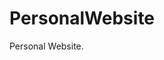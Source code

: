 # PersonalWebsite
Personal Website.
<!--Fonts-->
<!--Headers-->
<link rel="preconnect" href="https://fonts.googleapis.com">
<link rel="preconnect" href="https://fonts.gstatic.com" crossorigin>
<link href="https://fonts.googleapis.com/css2?family=Caveat:wght@400..700&family=Domine:wght@400..700&family=Libre+Baskerville:ital,wght@0,400;0,700;1,400&display=swap" rel="stylesheet">

<!--Fonts-->
<!--Subheading/Bodies of Text-->
<link rel="preconnect" href="https://fonts.googleapis.com">
<link rel="preconnect" href="https://fonts.gstatic.com" crossorigin>
<link href="https://fonts.googleapis.com/css2?family=Caveat:wght@400..700&family=Domine:wght@400..700&family=Libre+Baskerville:ital,wght@0,400;0,700;1,400&family=Montserrat:ital,wght@0,100..900;1,100..900&display=swap" rel="stylesheet">